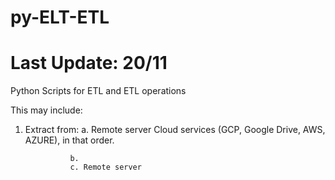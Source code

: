 # py-ELT-ETL
# Last Update: 20/11

Python Scripts for ETL and ETL operations

This may include:

  1. Extract from: 
                   a. Remote server
                    Cloud services (GCP, Google Drive, AWS, AZURE), in that order.
  
                   b. 
                   c. Remote server
